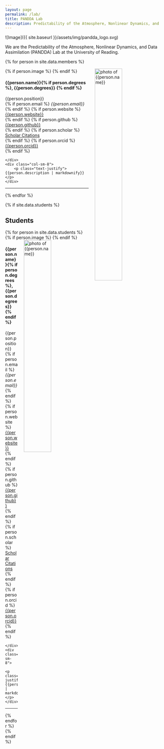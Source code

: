 ```yaml
---
layout: page
permalink: /lab/
title: PANDDA Lab
description: Predictability of the Atmosphere, Nonlinear Dynamics, and Data Assimilation (PANDDA) Lab
---
```


![Image]({{ site.baseurl }}/assets/img/pandda_logo.svg)

We are the Predictability of the Atmosphere, Nonlinear Dynamics, and Data Assimilation (PANDDA) Lab at the University of Reading.

{% for person in site.data.members %}

<!-- The paddingtop and margin-top edits allow anchors to link properly. -->
<div id = "{{person.name | replace: ' ', '-'}}" class="row" style="padding-top: 60px; margin-top: -60px;">
    {% if person.image %}
        <img style="float: right; width: 42%; padding-left: 20px;" src="{{ person.image | prepend: '/assets/img/' | prepend: site.baseurl | prepend: site.url }}" alt="photo of {{person.name}}">
    {% endif %}
    <div>
        <h4>{{person.name}}{% if person.degrees %}, {{person.degrees}} {% endif %}</h4> 
        {{person.position}} <br>
        {% if person.email %}
            <i class="fa fa-envelope"></i> <em>{{person.email}}</em> <br>
        {% endif %}
        {% if person.website %}
          <i class="fa fa-globe"></i> <a href= "{{person.website}}" target="_blank">{{person.website}}</a> <br>
        {% endif %}
        {% if person.github %}
          <i class="fab fa-github"></i> <a href= "https://github.com/{{person.github}}" target="_blank"> {{person.github}} </a> <br>
        {% endif %}
        {% if person.scholar %}
          <i class="ai ai-google-scholar"></i> <a href= "http://scholar.google.com/citations?user={{person.scholar}}" target="_blank"> Scholar Citations </a> <br>
        {% endif %}
        {% if person.orcid %}
          <i class="ai ai-orcid"></i> <a href="http://{{person.orcid}}" target="_blank"> {{person.orcid}}</a> <br>
        {% endif %}

    </div>
    <div class="col-sm-8">
        <p class="text-justify">{{person.description | markdownify}}</p>
    </div>
</div>
<hr>
{% endfor %}

{% if site.data.students %}
  <h2 id="students">Students</h2>
  {% for person in site.data.students %}
<div id = "{{person.name | replace: ' ', '-'}}" class="row" style="padding-top: 60px; margin-top: -60px;">
    {% if person.image %}
        <img style="float: right; width: 42%; padding-left: 20px;" src="{{ person.image | prepend: '/assets/img/' | prepend: site.baseurl | prepend: site.url }}" alt="photo of {{person.name}}">
    {% endif %}
    <div>
        <h4>{{person.name}}{% if person.degrees %}, {{person.degrees}} {% endif %}</h4> 
        {{person.position}} <br>
        {% if person.email %}
            <i class="fa fa-envelope"></i> <em>{{person.email}}</em> <br>
        {% endif %}
        {% if person.website %}
          <i class="fa fa-globe"></i> <a href= "{{person.website}}" target="_blank">{{person.website}}</a> <br>
        {% endif %}
        {% if person.github %}
          <i class="fab fa-github"></i> <a href= "https://github.com/{{person.github}}" target="_blank"> {{person.github}} </a> <br>
        {% endif %}
        {% if person.scholar %}
          <i class="ai ai-google-scholar"></i> <a href= "http://scholar.google.com/citations?user={{person.scholar}}" target="_blank"> Scholar Citations </a> <br>
        {% endif %}
        {% if person.orcid %}
          <i class="ai ai-orcid"></i> <a href="http://{{person.orcid}}" target="_blank"> {{person.orcid}}</a> <br>
        {% endif %}

    </div>
    <div class="col-sm-8">
        <p class="text-justify">{{person.description | markdownify}}</p>
    </div>
</div>
<hr>
  {% endfor %}
{% endif %}
